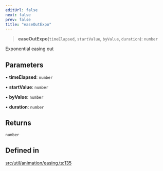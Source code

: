```yaml
---
editUrl: false
next: false
prev: false
title: "easeOutExpo"
---
```


> **easeOutExpo**(`timeElapsed`, `startValue`, `byValue`, `duration`): `number`

Exponential easing out

## Parameters

• **timeElapsed**: `number`

• **startValue**: `number`

• **byValue**: `number`

• **duration**: `number`

## Returns

`number`

## Defined in

[src/util/animation/easing.ts:135](https://github.com/fabricjs/fabric.js/blob/v6.0.0-rc4/src/util/animation/easing.ts#L135)
